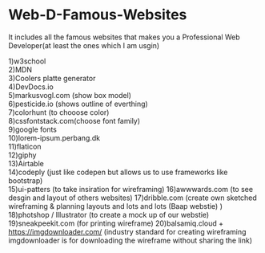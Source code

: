 # Web-D-Famous-Websites

It includes all the famous websites that makes you a Professional
Web Developer(at least the ones which I am usgin)<br>

1)w3school<br>
2)MDN<br>
3)Coolers platte generator<br>
4)DevDocs.io<br>
5)markusvogl.com (show box model)<br>
6)pesticide.io (shows outline of everthing)<br>
7)colorhunt (to chooose color)<br>
8)cssfontstack.com(choose font family)<br>
9)google fonts<br>
10)lorem-ipsum.perbang.dk<br>
11)flaticon<br>
12)giphy<br>
13)Airtable<br>
14)codeply (just like codepen but allows us to use frameworks like bootstrap)<br>
15)ui-patters (to take insiration for wireframing)
16)awwwards.com (to see desgin and layout of others websites)
17)dribble.com (create own sketched wireframing & planning layouts and lots and lots (Baap webstie) )
18)photshop / Illustrator (to create a mock up of our webstie)
19)sneakpeekit.com (for printing wireframe)
20)balsamiq.cloud  + https://imgdownloader.com/ (industry standard for creating wireframing imgdownloader is for downloading the wireframe without sharing the link)
